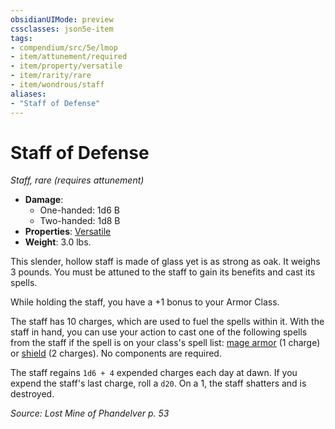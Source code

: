 ```yaml
---
obsidianUIMode: preview
cssclasses: json5e-item
tags:
- compendium/src/5e/lmop
- item/attunement/required
- item/property/versatile
- item/rarity/rare
- item/wondrous/staff
aliases: 
- "Staff of Defense"
---
```

# Staff of Defense
*Staff, rare (requires attunement)*  

- **Damage**:
  - One-handed: 1d6 B
  - Two-handed: 1d8 B
- **Properties**: [Versatile](_item-properties.md#Versatile)
- **Weight**: 3.0 lbs.

This slender, hollow staff is made of glass yet is as strong as oak. It weighs 3 pounds. You must be attuned to the staff to gain its benefits and cast its spells.

While holding the staff, you have a +1 bonus to your Armor Class.

The staff has 10 charges, which are used to fuel the spells within it. With the staff in hand, you can use your action to cast one of the following spells from the staff if the spell is on your class's spell list: [mage armor](mage-armor.md) (1 charge) or [shield](2.%20GM%20Tools/5eTools%20Compendium%20&%20Rules/z_compendium/spells/shield.md) (2 charges). No components are required.

The staff regains `1d6 + 4` expended charges each day at dawn. If you expend the staff's last charge, roll a `d20`. On a 1, the staff shatters and is destroyed.

*Source: Lost Mine of Phandelver p. 53*